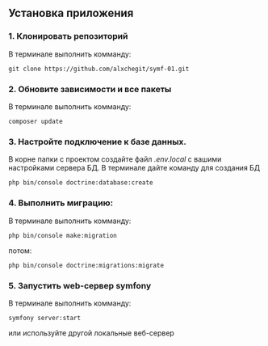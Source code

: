 ## Установка приложения
### 1. Клонировать репозиторий
В терминале выполнить комманду:
```
git clone https://github.com/alxchegit/symf-01.git
```
### 2. Обновите зависимости и все пакеты
В терминале выполнить комманду:
```
composer update
```
### 3. Настройте подключение к базе данных.
В корне папки с проектом создайте файл _.env.local_ с вашими настройками сервера БД. 
В терминале дайте команду для создания БД
```
php bin/console doctrine:database:create
```
### 4. Выполнить миграцию: 
В терминале выполнить комманду:
```
php bin/console make:migration
```
потом:
```
php bin/console doctrine:migrations:migrate
```
### 5. Запустить web-сервер symfony
В терминале выполнить комманду:
```
symfony server:start
```
или используйте другой локальные веб-сервер